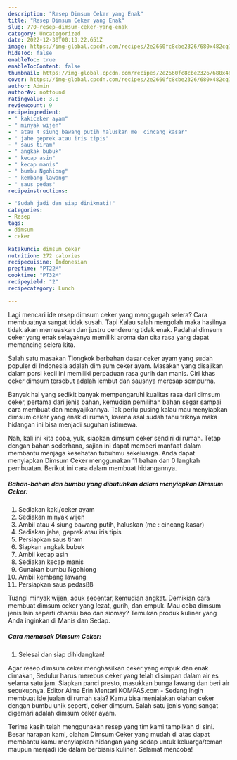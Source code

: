 ```yaml
---
description: "Resep Dimsum Ceker yang Enak"
title: "Resep Dimsum Ceker yang Enak"
slug: 770-resep-dimsum-ceker-yang-enak
category: Uncategorized
date: 2022-12-30T00:13:22.651Z
image: https://img-global.cpcdn.com/recipes/2e2660fc8cbe2326/680x482cq70/dimsum-ceker-foto-resep-utama.jpg
hideToc: false
enableToc: true
enableTocContent: false
thumbnail: https://img-global.cpcdn.com/recipes/2e2660fc8cbe2326/680x482cq70/dimsum-ceker-foto-resep-utama.jpg
cover: https://img-global.cpcdn.com/recipes/2e2660fc8cbe2326/680x482cq70/dimsum-ceker-foto-resep-utama.jpg
author: Admin
authorAv: notfound
ratingvalue: 3.8
reviewcount: 9
recipeingredient:
- " kakiceker ayam"
- " minyak wijen"
- " atau 4 siung bawang putih haluskan me  cincang kasar"
- " jahe geprek atau iris tipis"
- " saus tiram"
- " angkak bubuk"
- " kecap asin"
- " kecap manis"
- " bumbu Ngohiong"
- " kembang lawang"
- " saus pedas"
recipeinstructions:

- "Sudah jadi dan siap dinikmati!"
categories:
- Resep
tags:
- dimsum
- ceker

katakunci: dimsum ceker 
nutrition: 272 calories
recipecuisine: Indonesian
preptime: "PT22M"
cooktime: "PT32M"
recipeyield: "2"
recipecategory: Lunch

---
```



Lagi mencari ide resep dimsum ceker yang menggugah selera? Cara membuatnya sangat tidak susah. Tapi Kalau salah mengolah maka hasilnya tidak akan memuaskan dan justru cenderung tidak enak. Padahal dimsum ceker yang enak selayaknya memiliki aroma dan cita rasa yang dapat memancing selera kita.


Salah satu masakan Tiongkok berbahan dasar ceker ayam yang sudah populer di Indonesia adalah dim sum ceker ayam. Masakan yang disajikan dalam porsi kecil ini memiliki perpaduan rasa gurih dan manis. Ciri khas ceker dimsum tersebut adalah lembut dan sausnya meresap sempurna.

Banyak hal yang sedikit banyak mempengaruhi kualitas rasa dari dimsum ceker, pertama dari jenis bahan, kemudian pemilihan bahan segar sampai cara membuat dan menyajikannya. Tak perlu pusing kalau mau menyiapkan dimsum ceker yang enak di rumah, karena asal sudah tahu triknya maka hidangan ini bisa menjadi suguhan istimewa.


Nah, kali ini kita coba, yuk, siapkan dimsum ceker sendiri di rumah. Tetap dengan bahan sederhana, sajian ini dapat memberi manfaat dalam membantu menjaga kesehatan tubuhmu sekeluarga. Anda dapat menyiapkan Dimsum Ceker menggunakan 11 bahan dan 0 langkah pembuatan. Berikut ini cara dalam membuat hidangannya.

<!--inarticleads1-->

##### Bahan-bahan dan bumbu yang dibutuhkan dalam menyiapkan Dimsum Ceker:

1. Sediakan  kaki/ceker ayam
1. Sediakan  minyak wijen
1. Ambil  atau 4 siung bawang putih, haluskan (me : cincang kasar)
1. Sediakan  jahe, geprek atau iris tipis
1. Persiapkan  saus tiram
1. Siapkan  angkak bubuk
1. Ambil  kecap asin
1. Sediakan  kecap manis
1. Gunakan  bumbu Ngohiong
1. Ambil  kembang lawang
1. Persiapkan  saus pedasßß


Tuangi minyak wijen, aduk sebentar, kemudian angkat. Demikian cara membuat dimsum ceker yang lezat, gurih, dan empuk. Mau coba dimsum jenis lain seperti charsiu bao dan siomay? Temukan produk kuliner yang Anda inginkan di Manis dan Sedap. 

<!--inarticleads2-->

##### Cara memasak Dimsum Ceker:


1. Selesai dan siap dihidangkan!

Agar resep dimsum ceker menghasilkan ceker yang empuk dan enak dimakan, Sedulur harus merebus ceker yang telah disimpan dalam air es selama satu jam. Siapkan panci presto, masukkan bunga lawang dan beri air secukupnya. Editor Alma Erin Mentari KOMPAS.com - Sedang ingin membuat ide jualan di rumah saja? Kamu bisa menjajakan olahan ceker dengan bumbu unik seperti, ceker dimsum. Salah satu jenis yang sangat digemari adalah dimsum ceker ayam. 

Terima kasih telah menggunakan resep yang tim kami tampilkan di sini. Besar harapan kami, olahan Dimsum Ceker yang mudah di atas dapat membantu kamu menyiapkan hidangan yang sedap untuk keluarga/teman maupun menjadi ide dalam berbisnis kuliner. Selamat mencoba!
